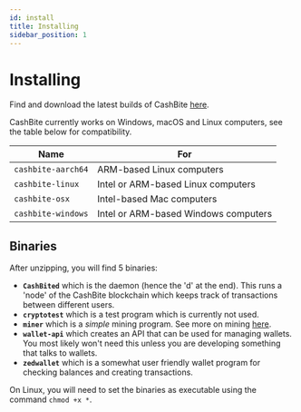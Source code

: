 ```yaml
---
id: install
title: Installing
sidebar_position: 1
---
```


# Installing

Find and download the latest builds of CashBite [here](https://github.com/cashbitecrypto/cashbite/releases/latest).

CashBite currently works on Windows, macOS and Linux computers, see the table below for compatibility.

| Name               | For                                  |
| ------------------ | ------------------------------------ |
| `cashbite-aarch64` | ARM-based Linux computers            |
| `cashbite-linux`   | Intel or ARM-based Linux computers   |
| `cashbite-osx`     | Intel-based Mac computers            |
| `cashbite-windows` | Intel or ARM-based Windows computers |

## Binaries

After unzipping, you will find 5 binaries:

- **`CashBited`** which is the daemon (hence the 'd' at the end). This runs a 'node' of the CashBite blockchain which keeps track of transactions between different users.
- **`cryptotest`** which is a test program which is currently not used.
- **`miner`** which is a _simple_ mining program. See more on mining [here](./mining.md).
- **`wallet-api`** which creates an API that can be used for managing wallets. You most likely won't need this unless you are developing something that talks to wallets.
- **`zedwallet`** which is a somewhat user friendly wallet program for checking balances and creating transactions.

On Linux, you will need to set the binaries as executable using the command `chmod +x *`.
